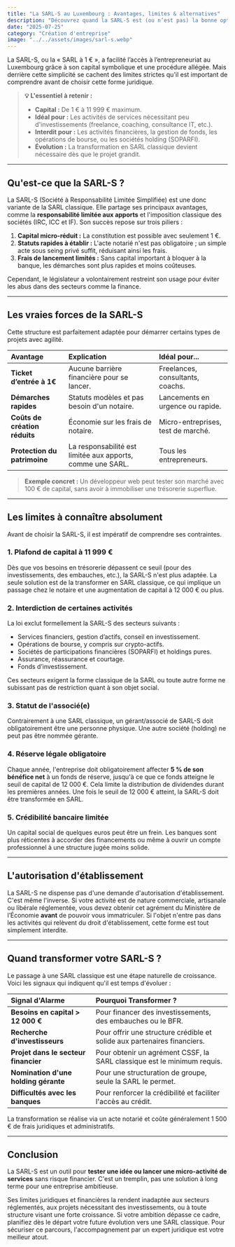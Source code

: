 ```yaml
---
title: "La SARL-S au Luxembourg : Avantages, limites & alternatives"
description: "Découvrez quand la SARL-S est (ou n’est pas) la bonne option : petits services, pas de capital… mais exclue des activités financières. Nos juristes vous guident."
date: "2025-07-25"
category: "Création d'entreprise"
image: "../../assets/images/sarl-s.webp"
---
```


La SARL-S, ou la « SARL à 1 € », a facilité l’accès à l’entrepreneuriat au Luxembourg grâce à son capital symbolique et une procédure allégée. Mais derrière cette simplicité se cachent des limites strictes qu'il est important de comprendre avant de choisir cette forme juridique.

> **💡 L'essentiel à retenir :**
> * **Capital :** De 1 € à 11 999 € maximum.
> * **Idéal pour :** Les activités de services nécessitant peu d'investissements (freelance, coaching, consultance IT, etc.).
> * **Interdit pour :** Les activités financières, la gestion de fonds, les opérations de bourse, ou les sociétés holding (SOPARFI).
> * **Évolution :** La transformation en SARL classique devient nécessaire dès que le projet grandit.

---

## Qu'est-ce que la SARL-S ?

La SARL-S (Société à Responsabilité Limitée Simplifiée) est une donc variante de la SARL classique. Elle partage ses principaux avantages, comme la **responsabilité limitée aux apports** et l'imposition classique des sociétés (IRC, ICC et IF). Son succès repose sur trois piliers :

1.  **Capital micro-réduit :** La constitution est possible avec seulement 1 €.
2.  **Statuts rapides à établir :** L'acte notarié n'est pas obligatoire ; un simple acte sous seing privé suffit, réduisant ainsi les frais.
3.  **Frais de lancement limités :** Sans capital important à bloquer à la banque, les démarches sont plus rapides et moins coûteuses.

Cependant, le législateur a volontairement restreint son usage pour éviter les abus dans des secteurs comme la finance.

---

## Les vraies forces de la SARL-S

Cette structure est parfaitement adaptée pour démarrer certains types de projets avec agilité.

| Avantage | Explication | Idéal pour... |
| :--- | :--- | :--- |
| **Ticket d’entrée à 1€** | Aucune barrière financière pour se lancer. | Freelances, consultants, coachs. |
| **Démarches rapides** | Statuts modèles et pas besoin d'un notaire. | Lancements en urgence ou rapide. |
| **Coûts de création réduits** | Économie sur les frais de notaire. | Micro-entreprises, test de marché. |
| **Protection du patrimoine** | La responsabilité est limitée aux apports, comme une SARL. | Tous les entrepreneurs. |

> **Exemple concret :** Un développeur web peut tester son marché avec 100 € de capital, sans avoir à immobiliser une trésorerie superflue.

---

## Les limites à connaître absolument

Avant de choisir la SARL-S, il est impératif de comprendre ses contraintes.

### 1. Plafond de capital à 11 999 €
Dès que vos besoins en trésorerie dépassent ce seuil (pour des investissements, des embauches, etc.), la SARL-S n'est plus adaptée. La seule solution est de la transformer en SARL classique, ce qui implique un passage chez le notaire et une augmentation de capital à 12 000 € ou plus.

### 2. Interdiction de certaines activités
La loi exclut formellement la SARL-S des secteurs suivants :
* Services financiers, gestion d’actifs, conseil en investissement.
* Opérations de bourse, y compris sur crypto-actifs.
* Sociétés de participations financières (SOPARFI) et holdings pures.
* Assurance, réassurance et courtage.
* Fonds d’investissement.

Ces secteurs exigent la forme classique de la SARL ou toute autre forme ne subissant pas de restriction quant à son objet social.

### 3. Statut de l'associé(e)
Contrairement à une SARL classique, un gérant/associé de SARL-S doit obligatoirement être une personne physique. Une autre société (holding) ne peut pas être nommée gérante.

### 4. Réserve légale obligatoire
Chaque année, l'entreprise doit obligatoirement affecter **5 % de son bénéfice net** à un fonds de réserve, jusqu'à ce que ce fonds atteigne le seuil de capital de 12 000 €. Cela limite la distribution de dividendes durant les premières années. Une fois le seuil de 12 000 € atteint, la SARL-S doit être transformée en SARL.

### 5. Crédibilité bancaire limitée
Un capital social de quelques euros peut être un frein. Les banques sont plus réticentes à accorder des financements ou même à ouvrir un compte professionnel à une structure jugée moins solide.

---

## L'autorisation d'établissement

La SARL-S ne dispense pas d'une demande d'autorisation d'établissement. C'est même l'inverse. Si votre activité est de nature commerciale, artisanale ou libérale réglementée, vous devez obtenir cet agrément du Ministère de l’Économie **avant** de pouvoir vous immatriculer. Si l'objet n'entre pas dans les activités qui relèvent du droit d'établissement, cette forme est tout simplement interdite.

---

## Quand transformer votre SARL-S ?

Le passage à une SARL classique est une étape naturelle de croissance. Voici les signaux qui indiquent qu'il est temps d'évoluer :

| Signal d'Alarme | Pourquoi Transformer ? |
| :--- | :--- |
| **Besoins en capital > 12 000 €** | Pour financer des investissements, des embauches ou le BFR. |
| **Recherche d'investisseurs** | Pour offrir une structure crédible et solide aux partenaires financiers. |
| **Projet dans le secteur financier** | Pour obtenir un agrément CSSF, la SARL classique est le minimum requis. |
| **Nomination d'une holding gérante**| Pour une structuration de groupe, seule la SARL le permet. |
| **Difficultés avec les banques** | Pour renforcer la crédibilité et faciliter l'accès au crédit. |

La transformation se réalise via un acte notarié et coûte généralement 1 500 € de frais juridiques et administratifs.

---

## Conclusion

La SARL-S est un outil pour **tester une idée ou lancer une micro-activité de services** sans risque financier. C'est un tremplin, pas une solution à long terme pour une entreprise ambitieuse.

Ses limites juridiques et financières la rendent inadaptée aux secteurs réglementés, aux projets nécessitant des investissements, ou à toute structure visant une forte croissance. Si votre ambition dépasse ce cadre, planifiez dès le départ votre future évolution vers une SARL classique. Pour sécuriser ce parcours, l'accompagnement par un expert juridique est votre meilleur atout.